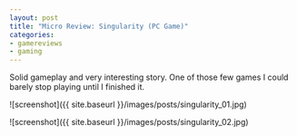 ```yaml
---
layout: post
title: "Micro Review: Singularity (PC Game)"
categories:
- gamereviews
- gaming
---
```


Solid gameplay and very interesting story. One of those few games I could barely stop playing until I finished it.

![screenshot]({{ site.baseurl }}/images/posts/singularity_01.jpg)

![screenshot]({{ site.baseurl }}/images/posts/singularity_02.jpg)

